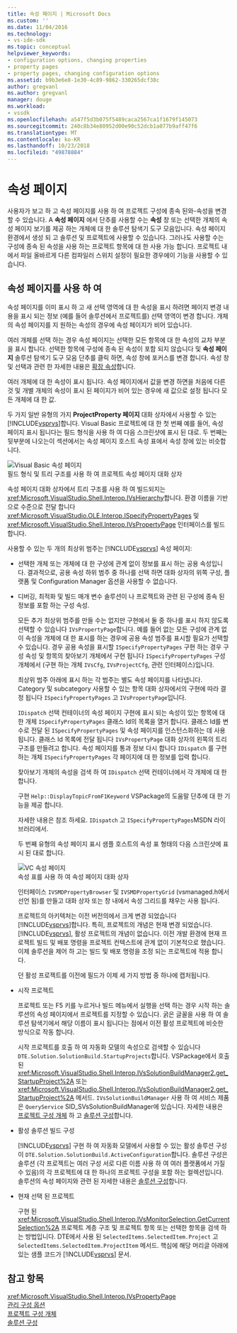 ```yaml
---
title: 속성 페이지 | Microsoft Docs
ms.custom: ''
ms.date: 11/04/2016
ms.technology:
- vs-ide-sdk
ms.topic: conceptual
helpviewer_keywords:
- configuration options, changing properties
- property pages
- property pages, changing configuration options
ms.assetid: b9b3e6e8-1e30-4c89-9862-330265dcf38c
author: gregvanl
ms.author: gregvanl
manager: douge
ms.workload:
- vssdk
ms.openlocfilehash: a547f5d3b075f5489caca2567ca1f1679f145073
ms.sourcegitcommit: 240c8b34e80952d00e90c52dcb1a077b9aff47f6
ms.translationtype: MT
ms.contentlocale: ko-KR
ms.lasthandoff: 10/23/2018
ms.locfileid: "49878884"
---
```

# <a name="property-pages"></a>속성 페이지
사용자가 보고 하 고 속성 페이지를 사용 하 여 프로젝트 구성에 종속 된와-속성을 변경할 수 있습니다. A **속성 페이지** 에서 단추를 사용할 수는 **속성** 창 또는 선택한 개체의 속성 페이지 보기를 제공 하는 개체에 대 한 솔루션 탐색기 도구 모음입니다. 속성 페이지 환경에서 생성 되 고 솔루션 및 프로젝트에 사용할 수 있습니다. 그러나도 사용할 수는 구성에 종속 된 속성을 사용 하는 프로젝트 항목에 대 한 사용 가능 합니다. 프로젝트 내에서 파일 올바르게 다른 컴파일러 스위치 설정이 필요한 경우에이 기능을 사용할 수 있습니다.  
  
## <a name="using-property-pages"></a>속성 페이지를 사용 하 여  
 속성 페이지를 이미 표시 하 고 새 선택 영역에 대 한 속성을 표시 하려면 페이지 변경 내용을 표시 되는 정보 (예를 들어 솔루션에서 프로젝트를) 선택 영역이 변경 합니다. 개체의 속성 페이지를 지 원하는 속성의 경우에 속성 페이지가 비어 있습니다.  
  
 여러 개체를 선택 하는 경우 속성 페이지는 선택한 모든 항목에 대 한 속성의 교차 부분을 표시 합니다. 선택한 항목에 구성에 종속 된 속성이 포함 되지 않습니다 및 **속성 페이지** 솔루션 탐색기 도구 모음 단추를 클릭 하면, 속성 창에 포커스를 변경 합니다. 속성 창 및 선택과 관련 한 자세한 내용은 [확장 속성](../../extensibility/internals/extending-properties.md)합니다.  
  
 여러 개체에 대 한 속성이 표시 됩니다. 속성 페이지에서 값을 변경 하면을 처음에 다른 것 및 개별 개체의 속성이 표시 된 페이지가 비어 있는 경우에 새 값으로 설정 됩니다 모든 개체에 대 한 값.  
  
 두 가지 일반 유형의 가지 **ProjectProperty 페이지** 대화 상자에서 사용할 수 있는 [!INCLUDE[vsprvs](../../code-quality/includes/vsprvs_md.md)]합니다. Visual Basic 프로젝트에 대 한 첫 번째 예를 들어, 속성 페이지 표시 됩니다는 필드 형식을 사용 하 여 다음 스크린샷에 표시 된 대로. 두 번째는 뒷부분에 나오는이 섹션에서는 속성 페이지 호스트 속성 표에서 속성 창에 있는 비슷합니다.  
  
 ![Visual Basic 속성 페이지](../../extensibility/internals/media/vsvbproppages.gif "vsVBPropPages")  
필드 형식 및 트리 구조를 사용 하 여 프로젝트 속성 페이지 대화 상자  
  
 속성 페이지 대화 상자에서 트리 구조를 사용 하 여 빌드되지는 <xref:Microsoft.VisualStudio.Shell.Interop.IVsHierarchy>합니다. 환경 이름을 기반으로 수준으로 전달 합니다 <xref:Microsoft.VisualStudio.OLE.Interop.ISpecifyPropertyPages> 및 <xref:Microsoft.VisualStudio.Shell.Interop.IVsPropertyPage> 인터페이스를 빌드합니다.  
  
 사용할 수 있는 두 개의 최상위 범주는 [!INCLUDE[vsprvs](../../code-quality/includes/vsprvs_md.md)] 속성 페이지:  
  
- 선택한 개체 또는 개체에 대 한 구성에 관계 없이 정보를 표시 하는 공용 속성입니다. 결과적으로, 공용 속성 하위 범주 중 하나를 선택 하면 대화 상자의 위쪽 구성, 플랫폼 및 Configuration Manager 옵션을 사용할 수 없습니다.  
  
- 디버깅, 최적화 및 빌드 매개 변수 솔루션이 나 프로젝트와 관련 된 구성에 종속 된 정보를 포함 하는 구성 속성.  
  
  모든 추가 최상위 범주를 만들 수는 없지만 구현에서 둘 중 하나를 표시 하지 않도록 선택할 수 있습니다 `IVsPropertyPage`합니다. 예를 들어 없는 모든 구성에 관계 없이 속성을 개체에 대 한 표시를 하는 경우에 공용 속성 범주를 표시할 필요가 선택할 수 있습니다. 경우 공용 속성을 표시할 `ISpecifyPropertyPages` 구현 하는 경우 구성 속성 및 항목의 찾아보기 개체에서 구현 됩니다 `ISpecifyPropertyPages` 구성 개체에서 (구현 하는 개체 `IVsCfg`, `IVsProjectCfg`, 관련 인터페이스)입니다.  
  
  최상위 범주 아래에 표시 하는 각 범주는 별도 속성 페이지를 나타냅니다. Category 및 subcategory 사용할 수 있는 항목 대화 상자에서의 구현에 따라 결정 됩니다 `ISpecifyPropertyPages` 고 `IVsPropertyPage`입니다.  
  
  `IDispatch` 선택 컨테이너의 속성 페이지 구현에 표시 되는 속성이 있는 항목에 대 한 개체 `ISpecifyPropertyPages` 클래스 Id의 목록을 열거 합니다. 클래스 Id를 변수로 전달 된 `ISpecifyPropertyPages` 및 속성 페이지를 인스턴스화하는 데 사용 됩니다. 클래스 Id 목록에 전달 됩니다 `IVsPropertyPage` 대화 상자의 왼쪽의 트리 구조를 만들려고 합니다. 속성 페이지를 통과 정보 다시 합니다 `IDispatch` 를 구현 하는 개체 `ISpecifyPropertyPages` 각 페이지에 대 한 정보를 입력 합니다.  
  
  찾아보기 개체의 속성을 검색 하 여 `IDispatch` 선택 컨테이너에서 각 개체에 대 한 합니다.  
  
  구현 `Help::DisplayTopicFromF1Keyword` VSPackage의 도움말 단추에 대 한 기능을 제공 합니다.  
  
  자세한 내용은 참조 하세요. `IDispatch` 고 `ISpecifyPropertyPages`MSDN 라이브러리에서.  
  
  두 번째 유형의 속성 페이지 표시 샘플 호스트의 속성 표 형태의 다음 스크린샷에 표시 된 대로 합니다.  
  
  ![VC 속성 페이지](../../extensibility/internals/media/vsvcproppages.gif "vsVCPropPages")  
  속성 표를 사용 하 여 속성 페이지 대화 상자  
  
  인터페이스 `IVSMDPropertyBrowser` 및 `IVSMDPropertyGrid` (vsmanaged.h에서 선언 됨)를 만들고 대화 상자 또는 창 내에서 속성 그리드를 채우는 사용 됩니다.  
  
  프로젝트의 아키텍처는 이전 버전의에서 크게 변경 되었습니다 [!INCLUDE[vsprvs](../../code-quality/includes/vsprvs_md.md)]합니다. 특히, 프로젝트의 개념은 현재 변경 되었습니다. [!INCLUDE[vsprvs](../../code-quality/includes/vsprvs_md.md)], 활성 프로젝트의 개념이 없습니다. 이전 개발 환경에 현재 프로젝트 빌드 및 배포 명령을 프로젝트 컨텍스트에 관계 없이 기본적으로 했습니다. 이제 솔루션을 제어 하 고는 빌드 및 배포 명령을 조정 되는 프로젝트에 적용 합니다.  
  
  던 활성 프로젝트를 이전에 필드가 이제 세 가지 방법 중 하나에 캡처됩니다.  
  
- 시작 프로젝트  
  
   프로젝트 또는 F5 키를 누르거나 빌드 메뉴에서 실행을 선택 하는 경우 시작 하는 솔루션의 속성 페이지에서 프로젝트를 지정할 수 있습니다. 굵은 글꼴을 사용 하 여 솔루션 탐색기에서 해당 이름이 표시 됩니다는 점에서 이전 활성 프로젝트에 비슷한 방식으로 작동 합니다.  
  
   시작 프로젝트를 호출 하 여 자동화 모델의 속성으로 검색할 수 있습니다 `DTE.Solution.SolutionBuild.StartupProjects`합니다. VSPackage에서 호출 된 <xref:Microsoft.VisualStudio.Shell.Interop.IVsSolutionBuildManager2.get_StartupProject%2A> 또는 <xref:Microsoft.VisualStudio.Shell.Interop.IVsSolutionBuildManager2.get_StartupProject%2A> 메서드. `IVsSolutionBuildManager` 사용 하 여 서비스 제품은 `QueryService` SID_SVsSolutionBuildManager에 있습니다. 자세한 내용은 [프로젝트 구성 개체](../../extensibility/internals/project-configuration-object.md) 하 고 [솔루션 구성](../../extensibility/internals/solution-configuration.md)합니다.  
  
- 활성 솔루션 빌드 구성  
  
   [!INCLUDE[vsprvs](../../code-quality/includes/vsprvs_md.md)] 구현 하 여 자동화 모델에서 사용할 수 있는 활성 솔루션 구성이 `DTE.Solution.SolutionBuild.ActiveConfiguration`합니다. 솔루션 구성은 솔루션 (각 프로젝트는 여러 구성 서로 다른 이름 사용 하 여 여러 플랫폼에서 가질 수 있음)의 각 프로젝트에 대 한 하나의 프로젝트 구성을 포함 하는 컬렉션입니다. 솔루션의 속성 페이지와 관련 된 자세한 내용은 [솔루션 구성](../../extensibility/internals/solution-configuration.md)합니다.  
  
- 현재 선택 된 프로젝트  
  
   구현 된 <xref:Microsoft.VisualStudio.Shell.Interop.IVsMonitorSelection.GetCurrentSelection%2A> 프로젝트 계층 구조 및 프로젝트 항목 또는 선택한 항목을 검색 하는 방법입니다. DTE에서 사용 된 `SelectedItems.SelectedItem.Project` 고 `SelectedItems.SelectedItem.ProjectItem` 메서드. 핵심에 해당 머리글 아래에 있는 샘플 코드가 [!INCLUDE[vsprvs](../../code-quality/includes/vsprvs_md.md)] 문서.  
  
## <a name="see-also"></a>참고 항목  
 <xref:Microsoft.VisualStudio.Shell.Interop.IVsPropertyPage>   
 [관리 구성 옵션](../../extensibility/internals/managing-configuration-options.md)   
 [프로젝트 구성 개체](../../extensibility/internals/project-configuration-object.md)   
 [솔루션 구성](../../extensibility/internals/solution-configuration.md)